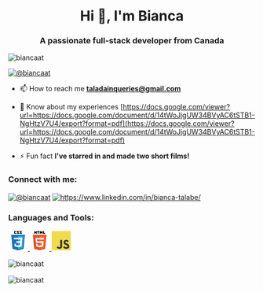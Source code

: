 <h1 align="center">Hi 👋, I'm Bianca</h1>
<h3 align="center">A passionate full-stack developer from Canada</h3>

<p align="left"> <img src="https://komarev.com/ghpvc/?username=biancaat&label=Profile%20views&color=0e75b6&style=flat" alt="biancaat" /> </p>

<p align="left"> <a href="https://twitter.com/biancaat" target="blank"><img src="https://img.shields.io/twitter/follow/@biancaat?logo=twitter&style=for-the-badge" alt="@biancaat" /></a> </p>

- 📫 How to reach me **taladainqueries@gmail.com**

- 📄 Know about my experiences [https://docs.google.com/viewer?url=https://docs.google.com/document/d/14tWoJjgUW34BVyAC6tSTB1-NgHtzV7U4/export?format=pdf](https://docs.google.com/viewer?url=https://docs.google.com/document/d/14tWoJjgUW34BVyAC6tSTB1-NgHtzV7U4/export?format=pdf)

- ⚡ Fun fact **I've starred in and made two short films!**

<h3 align="left">Connect with me:</h3>
<p align="left">
<a href="https://twitter.com/@biancaat" target="blank"><img align="center" src="https://raw.githubusercontent.com/rahuldkjain/github-profile-readme-generator/master/src/images/icons/Social/twitter.svg" alt="@biancaat" height="30" width="40" /></a>
<a href="https://linkedin.com/in/https://www.linkedin.com/in/bianca-talabe/" target="blank"><img align="center" src="https://raw.githubusercontent.com/rahuldkjain/github-profile-readme-generator/master/src/images/icons/Social/linked-in-alt.svg" alt="https://www.linkedin.com/in/bianca-talabe/" height="30" width="40" /></a>
</p>

<h3 align="left">Languages and Tools:</h3>
<p align="left"> <a href="https://www.w3schools.com/css/" target="_blank" rel="noreferrer"> <img src="https://raw.githubusercontent.com/devicons/devicon/master/icons/css3/css3-original-wordmark.svg" alt="css3" width="40" height="40"/> </a> <a href="https://www.w3.org/html/" target="_blank" rel="noreferrer"> <img src="https://raw.githubusercontent.com/devicons/devicon/master/icons/html5/html5-original-wordmark.svg" alt="html5" width="40" height="40"/> </a> <a href="https://developer.mozilla.org/en-US/docs/Web/JavaScript" target="_blank" rel="noreferrer"> <img src="https://raw.githubusercontent.com/devicons/devicon/master/icons/javascript/javascript-original.svg" alt="javascript" width="40" height="40"/> </a> </p>

<p><img align="center" src="https://github-readme-stats.vercel.app/api/top-langs?username=biancaat&show_icons=true&locale=en&layout=compact" alt="biancaat" /></p>

<p><img align="center" src="https://github-readme-streak-stats.herokuapp.com/?user=biancaat&" alt="biancaat" /></p>
